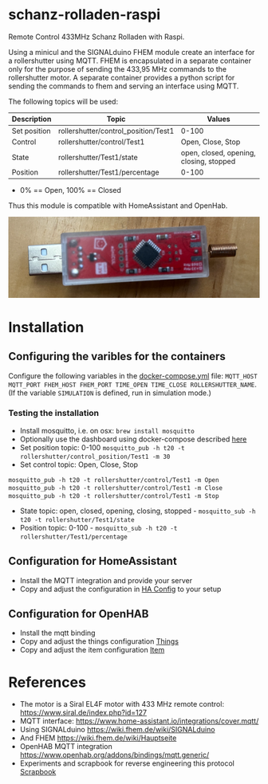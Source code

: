 # schanz-rolladen-raspi
Remote Control 433MHz Schanz Rolladen with Raspi.

Using a minicul and the SIGNALduino FHEM module create an interface for a rollershutter using MQTT. 
FHEM is encapsulated in a separate container only for the purpose of sending the 433,95 MHz commands
to the rollershutter motor. A separate container provides a python script for sending the commands to fhem
and serving an interface using MQTT.

The following topics will be used:

| Description   | Topic                                | Values         |
| ------------- | ------------------------------------ | -------------- |
| Set position  | rollershutter/control_position/Test1 | 0-100          |
| Control       | rollershutter/control/Test1          | Open, Close, Stop |
| State         | rollershutter/Test1/state            | open, closed, opening, closing, stopped |
| Position      | rollershutter/Test1/percentage       | 0-100 |

+ 0% == Open, 100% == Closed

Thus this module is compatible with HomeAssistant and OpenHab.

![minicul](doc/img/minicul.png)

# Installation

## Configuring the varibles for the containers
Configure the following variables in the [docker-compose.yml](doc/example_configurations/docker-compose.yml) file: 
`MQTT_HOST MQTT_PORT FHEM_HOST FHEM_PORT TIME_OPEN TIME_CLOSE ROLLERSHUTTER_NAME`.
(If the variable `SIMULATION` is defined, run in simulation mode.)

### Testing the installation
+ Install mosquitto, i.e. on osx: `brew install mosquitto` 
+ Optionally use the dashboard using docker-compose described [here](doc/mqtt/docker-compose.yml)
+ Set position topic: 0-100 `mosquitto_pub -h t20 -t rollershutter/control_position/Test1 -m 30`
+ Set control topic: Open, Close, Stop
```
mosquitto_pub -h t20 -t rollershutter/control/Test1 -m Open
mosquitto_pub -h t20 -t rollershutter/control/Test1 -m Close
mosquitto_pub -h t20 -t rollershutter/control/Test1 -m Stop
```
+ State topic: open, closed, opening, closing, stopped - `mosquitto_sub -h t20 -t rollershutter/Test1/state`
+ Position topic: 0-100 - `mosquitto_sub -h t20 -t rollershutter/Test1/percentage`

## Configuration for HomeAssistant
+ Install the MQTT integration and provide your server
+ Copy and adjust the configuration in [HA Config](doc/example_configurations/homeassistant-config.yaml) to your setup

## Configuration for OpenHAB
+ Install the mqtt binding
+ Copy and adjust the things configuration [Things](doc/example_configurations/openhab.things)
+ Copy and adjust the item configuration [Item](doc/example_configurations/openhab.items)


# References
- The motor is a Siral EL4F motor with 433 MHz remote control: https://www.siral.de/index.php?id=127
- MQTT interface: https://www.home-assistant.io/integrations/cover.mqtt/
- Using SIGNALduino https://wiki.fhem.de/wiki/SIGNALduino
- And FHEM https://wiki.fhem.de/wiki/Hauptseite
- OpenHAB MQTT integration https://www.openhab.org/addons/bindings/mqtt.generic/
- Experiments and scrapbook for reverse engineering this protocol [Scrapbook](doc/experiments/README.md)
